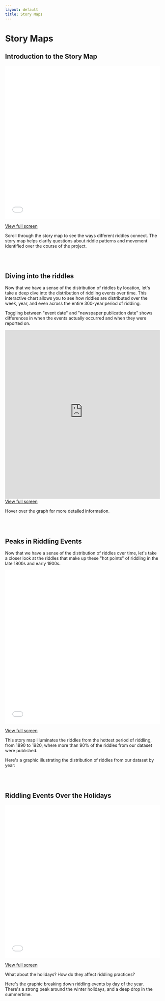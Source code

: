 ```yaml
---
layout: default
title: Story Maps
---
```

# Story Maps

<h2>Introduction to the Story Map</h2>
<iframe src="visualizations/introduction"
        width="100%" height="500px" frameBorder="0">
</iframe>
<p><a href="visualizations/introduction" target="_blank">View full screen</a></p>


<p>Scroll through the story map to see the ways different riddles connect. The story map helps clarify questions about riddle patterns and movement identified over the course of the project.</p><br><br>

<h2>Diving into the riddles</h2>
<p>Now that we have a sense of the distribution of riddles by location, let's take a deep dive into the distribution of riddling events over time. This interactive chart allows you to see how riddles are distributed over the week, year, and even across the entire 300-year period of riddling.</p>
<p>Toggling between "event date" and "newspaper publication date" shows differences in when the events actually occurred and when they were reported on.</p>
<iframe src="https://immense-hollows-50938.herokuapp.com/"
        width="100%" height="550px" frameBorder="0">
</iframe>
<a href="https://immense-hollows-50938.herokuapp.com/" target="_blank">View full screen</a>
<p>Hover over the graph for more detailed information.</p><br><br>


<h2>Peaks in Riddling Events</h2>
<p>Now that we have a sense of the distribution of riddles over time, let's take a closer look at the riddles that make up these "hot points" of riddling in the late 1800s and early 1900s.</p>
<iframe src="visualizations/riddle-distributions"
        width="100%" height="500px" frameBorder="0">
</iframe>
<p><a href="visualizations/riddle-distributions" target="_blank">View full screen</a></p>

<p>This story map illuminates the riddles from the hottest period of riddling, from 1890 to 1920, where more than 90% of the riddles from our dataset were published.</p>
<p>Here's a graphic illustrating the distribution of riddles from our dataset by year:</p>
<br><br>


<h2>Riddling Events Over the Holidays</h2>
<iframe src="visualizations/holiday-riddles"
        width="100%" height="500px" frameBorder="0">
</iframe>
<p><a href="visualizations/holiday-riddles" target="_blank">View full screen</a></p>

<p>What about the holidays? How do they affect riddling practices?</p>
<p>Here's the graphic breaking down riddling events by day of the year. There's a strong peak around the winter holidays, and a deep drop in the summertime.
<br><br>
<br><br>